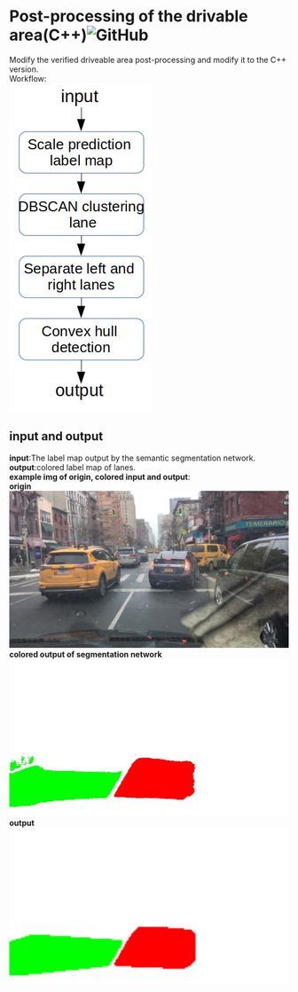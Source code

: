 # Post-processing of the drivable area(C++)![GitHub](https://img.shields.io/github/license/daohu527/Dig-into-Apollo.svg?style=popout)

Modify the verified driveable area post-processing and modify it to the C++ version.  
Workflow:  
![workflow](https://github.com/zhangbanxian123/Driving-area-detection/blob/master/workflow.png)



## input and output

**input**:The label map output by the semantic segmentation network.  
**output**:colored label map of lanes.  
**example img of origin, colored input and output**:  
**origin**
![orgin](https://github.com/zhangbanxian123/Driving-area-detection/blob/master/b1d0a191-2ed2269e.jpg)
**colored output of segmentation network**  
![colored input](https://github.com/zhangbanxian123/Driving-area-detection/blob/master/trt_img.jpg)
**output**
![output](https://github.com/zhangbanxian123/Driving-area-detection/blob/master/out.png)  


